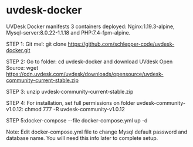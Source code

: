 # uvdesk-docker
UVDesk Docker manifests 3 containers deployed: Nginx:1.19.3-alpine, Mysql-server:8.0.22-1.1.18 and PHP:7.4-fpm-alpine.

STEP 1: Git me!: git clone https://github.com/schlepper-code/uvdesk-docker.git

STEP 2: Go to folder: cd uvdesk-docker and download UVdesk Open Source: wget https://cdn.uvdesk.com/uvdesk/downloads/opensource/uvdesk-community-current-stable.zip

STEP 3: unzip uvdesk-community-current-stable.zip

STEP 4: For installation, set full permissions on folder uvdesk-community-v1.0.12: chmod 777 -R uvdesk-community-v1.0.12

STEP 5:docker-compose --file docker-compose.yml up -d

Note: Edit docker-compose.yml file to change Mysql default password and database name. You will need this info later to complete setup.

